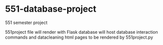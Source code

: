 # 551-database-project
551 semester project

551project file will render with Flask
database will host database interaction commands and datacleaning
html pages to be rendered by 551project.py
